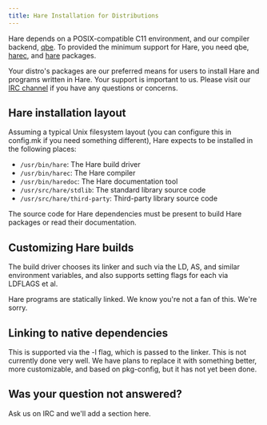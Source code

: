 ```yaml
---
title: Hare Installation for Distributions
---
```


Hare depends on a POSIX-compatible C11 environment, and our compiler backend,
[qbe]. To provided the minimum support for Hare, you need qbe, [harec], and
[hare] packages.

[qbe]: https://c9x.me/compile/
[harec]: https://git.sr.ht/~sircmpwn/harec
[hare]: https://git.sr.ht/~sircmpwn/hare

Your distro's packages are our preferred means for users to install Hare and
programs written in Hare. Your support is important to us. Please visit our [IRC
channel] if you have any questions or concerns.

[IRC channel]: irc://irc.libera.chat/#hare

## Hare installation layout

Assuming a typical Unix filesystem layout (you can configure this in config.mk
if you need something different), Hare expects to be installed in the following
places:

- `/usr/bin/hare`: The Hare build driver
- `/usr/bin/harec`: The Hare compiler
- `/usr/bin/haredoc`: The Hare documentation tool
- `/usr/src/hare/stdlib`: The standard library source code
- `/usr/src/hare/third-party`: Third-party library source code

The source code for Hare dependencies must be present to build Hare packages or
read their documentation.

## Customizing Hare builds

The build driver chooses its linker and such via the LD, AS, and similar
environment variables, and also supports setting flags for each via LDFLAGS et
al.

Hare programs are statically linked. We know you're not a fan of this. We're
sorry.

## Linking to native dependencies

This is supported via the -l flag, which is passed to the linker. This is not
currently done very well. We have plans to replace it with something better,
more customizable, and based on pkg-config, but it has not yet been done.

## Was your question not answered?

Ask us on IRC and we'll add a section here.
